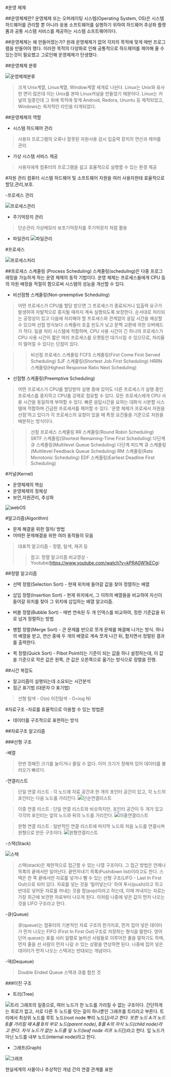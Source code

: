 ﻿#운영 체제

##운영체제란?
운영체제 또는 오퍼레이팅 시스템(Operating System, OS)은 시스템 하드웨어를 관리할 뿐 아니라 응용 소프트웨어를 실행하기 위하여 하드웨어 추상화 플랫폼과 공통 시스템 서비스를 제공하는 시스템 소프트웨어이다.

##운영체제는 왜 만들어졌는가?
원래 운영체제가 없어 각자의 목적에 맞게 매번 프로그램을 만들어야 했다. 이러한 목적의 다양화로 인해 공통적으로 하드웨어를 제어해 줄 수 있는것이 필요했고 그로인해 운영체제가 탄생했다.

##운영체제 분류

![운영체제분류](https://github.com/yseok/day_study/blob/master/image/170111_image/%EC%9A%B4%EC%98%81%EC%B2%B4%EC%A0%9C%EB%B6%84%EB%A5%98.png?raw=true)

>크게 Unix계열, Linux계열, Window계열 세개로 나뉜다. Linux는 Unix와 유사한 면이 많은데 이는 Unix를 본따 Linux커널을 만들었기 때문이다. Linux는 커널의 일종인데 그 위에 목적에 맞게 Android, Redora, Ununtu 등 제작되었고, Windows는 독자적인 라인을 타게되었다.


##운영체제의 역할
- 시스템 하드웨어 관리
>사용자 프로그램의 오류나 잘못된 자원사용 감시
>입출력 장치의 연산과 제어를 관리

- 가상 시스템 서비스 제공
>사용자에게 컴퓨터의 프로그램을 쉽고 효율적으로 실행할 수 있는 환경 제공



#자원 관리
컴퓨터 시스템 하드웨어 및 소프트웨어 자원을 여러 사용자한테 효율적으로 할당,관리,보호.

-프로세스 관리

![프로세스관리](https://github.com/yseok/day_study/blob/master/image/170111_image/%ED%94%84%EB%A1%9C%EC%84%B8%EC%8A%A4%EA%B4%80%EB%A6%AC.png?raw=true)

- 주기억장치 관리
>단순관리
>가상메모리
>보조기억장치를 주기억장치 처럼 활용

- 파일관리
![파일관리](https://github.com/yseok/day_study/blob/master/image/170111_image/%ED%8C%8C%EC%9D%BC%EA%B4%80%EB%A6%AC.png?raw=true)


#프로세스


![프로세스처리](https://github.com/yseok/day_study/blob/master/image/170111_image/%ED%94%84%EB%A1%9C%EC%84%B8%EC%8A%A4%EC%B2%98%EB%A6%AC.png?raw=true)


##프로세스 스케줄링 (Process Scheduling)
스케줄링(scheduling)은 다중 프로그래밍을 가능하게 하는 운영 체제의 동작 기법이다. 운영 체제는 프로세스들에게 CPU 등의 자원 배정을 적절히 함으로써 시스템의 성능을 개선할 수 있다.

- 비선점형 스케줄링(Non-preemptive Scheduling)

>어떤 프로세스가 CPU를 할당 받으면 그 프로세스가 종료되거나 입출력 요구가 발생하여 자발적으로 중지될 때까지 계속 실행되도록 보장한다. 순서대로 처리되는 공정성이 있고 다음에 처리해야 할 프로세스와 관계없이 응답 시간을 예상할 수 있으며 선점 방식보다 스케줄러 호출 빈도가 낮고 문맥 교환에 의한 오버헤드가 적다. 일괄 처리 시스템에 적합하며, CPU 사용 시간이 긴 하나의 프로세스가 CPU 사용 시간이 짧은 여러 프로세스를 오랫동안 대기시킬 수 있으므로, 처리율이 떨어질 수 있다는 단점이 있다.

>>비선점 프로세스 스케줄링
FCFS 스케줄링(First Come First Served Scheduling)
SJF 스케줄링(Shortest Job First Scheduling)
HRRN 스케줄링(Highest Response Ratio Next Scheduling)


- 선점형 스케줄링(Preemptive Scheduling)

>어떤 프로세스가 CPU를 할당받아 실행 중에 있어도 다른 프로세스가 실행 중인 프로세스를 중지하고 CPU를 강제로 점유할 수 있다. 모든 프로세스에게 CPU 사용 시간을 동일하게 부여할 수 있다. 빠른 응답시간을 요하는 대화식 시분할 시스템에 적합하며 긴급한 프로세서를 제어할 수 있다. '운영 체제가 프로세서 자원을 선점'하고 있다가 각 프로세스의 요청이 있을 때 특정 요건들을 기준으로 자원을 배분하는 방식이다.

>>선점 프로세스 스케줄링
RR 스케줄링(Round Robin Scheduling)
SRTF 스케줄링(Shortest Remaining-Time First Scheduling)
다단계 큐 스케줄링(Multilevel Queue Scheduling)
다단계 피드백 큐 스케줄링(Multilevel Feedback Queue Scheduling)
RM 스케줄링(Rate Monotonic Scheduling)
EDF 스케줄링(Earliest Deadline First Scheduling)


#커널(Kernel)
- 운영체제의 핵심
- 운영체제의 정체성
- 보안,자원관리, 추상화

![webOS](https://github.com/yseok/day_study/blob/master/image/170111_image/webOS.png?raw=true)


#알고리즘(Algorithm)
- 문제 해결을 위한 절차/ 방법
- 어떠한 문제해결을 위한 여러 동작들의 모음

>대표적 알고리즘 - 정렬, 탐색, 재귀 등
>>참고: 정렬 알고리즘 비교영상 - Youtube(https://www.youtube.com/watch?v=kPRA0W1kECg)


##정렬 알고리즘

- 선택 정렬(Selection Sort) - 현재 위치에 들어갈 값을 찾아 정렬하는 배열

- 삽입 정렬(Insertion Sort) - 현재 위치에서, 그 이하의 배열들을 비교하여 자신이 들어갈 위치를 찾아 그 위치에 삽입하는 배열 알고리즘.

- 버블 정렬(Bubble Sort) - 매번 연속된 두 개 인덱스를 비교하여, 정한 기준값을 뒤로 넘겨 정렬하는 방법

- 병합 정렬(Merge Sort) - 큰 문제를 반으로 쪼개 문제를 해결해 나가는 방식. 하나의 배열을 받고, 연산 중에 두 개의 배열로 계속 쪼게 나간 뒤, 합치면서 정렬된 결과를 출력한다.

- 퀵 정렬(Quick Sort) - Pibot Point라는 기준이 되는 값을 하나 설정하는데, 이 값을 기준으로 작은 값은 왼쪽, 큰 값은 오른쪽으로 옮기는 방식으로 정렬을 진행.

##시간 복잡도
- 알고리즘이 실행되는데 소요되는 시간분석
- 점근 표기법 (대문자 O 표기법)
>선형 탐색 - O(n)
>이진탐색 - O<log N)


#자료구조
-자료를 효율적으로 이용할 수 있는 방법론
- 데이터를 구조적으로 표현하는 방식

##자료구조 알고리즘

###선형 구조

-배열
>한번 정해진 크기를 늘이거나 줄일 수 없다.
>이미 크기가 정해져 있어 데이터를 불러오기 빠르다.

-연결리스트

>단일 연결 리스트 : 각 노드에 자료 공간과 한 개의 포인터 공간이 있고, 각 노드의 포인터는 다음 노드를 가리킨다.
![단순연결리스트](https://github.com/yseok/day_study/blob/master/image/170111_image/%EB%8B%A8%EC%88%9C%EC%97%B0%EA%B2%B0%EB%A6%AC%EC%8A%A4%ED%8A%B8.png?raw=true)

>이중 연결 리스트 : 단일 연결 리스트와 비슷하지만, 포인터 공간이 두 개가 있고 각각의 포인터는 앞의 노드와 뒤의 노드를 가리킨다.
![이중연결리스트](https://github.com/yseok/day_study/blob/master/image/170111_image/%EC%9D%B4%EC%A4%91%EC%97%B0%EA%B2%B0%EB%A6%AC%EC%8A%A4%ED%8A%B8.png?raw=true)

>원형 연결 리스트 : 일반적인 연결 리스트에 마지막 노드와 처음 노드를 연결시켜 원형으로 만든 구조이다.
![원형연결리스트](https://github.com/yseok/day_study/blob/master/image/170111_image/%EC%9B%90%ED%98%95%EC%97%B0%EA%B2%B0%EB%A6%AC%EC%8A%A4%ED%8A%B8.png?raw=true)


-스택(Stack)

![스택](https://github.com/yseok/day_study/blob/master/image/170111_image/%EC%8A%A4%ED%83%9D.png?raw=true)
>스택(stack)은 제한적으로 접근할 수 있는 나열 구조이다. 그 접근 방법은 언제나 목록의 끝에서만 일어난다. 끝먼저내기 목록(Pushdown list)이라고도 한다.
>스택은 한 쪽 끝에서만 자료를 넣거나 뺄 수 있는 선형 구조(LIFO - Last In First Out)으로 되어 있다. 자료를 넣는 것을 '밀어넣는다' 하여 푸시(push)라고 하고 반대로 넣어둔 자료를 꺼내는 것을 팝(pop)이라고 하는데, 이때 꺼내지는 자료는 가장 최근에 보관한 자료부터 나오게 된다. 이처럼 나중에 넣은 값이 먼저 나오는 것을 LIFO 구조라고 한다.

-큐(Queue)
>큐(queue)는 컴퓨터의 기본적인 자료 구조의 한가지로, 먼저 집어 넣은 데이터가 먼저 나오는 FIFO (First In First Out)구조로 저장하는 형식을 말한다. 영어 단어 queue는 표를 사러 일렬로 늘어선 사람들로 이루어진 줄을 말하기도 하며, 먼저 줄을 선 사람이 먼저 나갈 수 있는 상황을 연상하면 된다.
>나중에 집어 넣은 데이터가 먼저 나오는 스택과는 반대되는 개념이다.

-덱(Dequeue)
>Double Ended Queue
>스택과 큐를 합친 것


###이진 구조

- 트리(Tree)

![트리](https://github.com/yseok/day_study/blob/master/image/170111_image/%ED%8A%B8%EB%A6%AC.png?raw=true)
그래프의 일종으로, 여러 노드가 한 노드를 가리킬 수 없는 구조이다. 간단하게는 회로가 없고, 서로 다른 두 노드를 잇는 길이 하나뿐인 그래프를 트리라고 부른다.
트리에서 최상위 노드를 루트 노드(root node 뿌리 노드[*])라고 한다. 또한 노드 A가 노드 B를 가리킬 때 A를 B의 부모 노드(parent node), B를 A의 자식 노드(child node)라고 한다. 자식 노드가 없는 노드를 잎 노드(leaf node 리프 노드[*])라고 한다. 잎 노드가 아닌 노드를 내부 노드(internal node)라고 한다.


- 그래프(Graph)

![그래프](https://github.com/yseok/day_study/blob/master/image/170111_image/%EA%B7%B8%EB%9E%98%ED%94%84.png?raw=true)

현실세계의 사물이나 추상적인 개념 간의 연결 관계를 표현 
